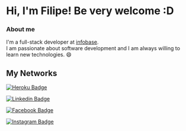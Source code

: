 # Hi, I'm Filipe! Be very welcome  :D

### About me
I'm a full-stack developer at [infobase](https://infobase.com.br/).
<br />
I am passionate about software development and I am always willing to learn new technologies. 😄

## My Networks

[![Heroku Badge](https://img.shields.io/badge/Heroku-430098?style=for-the-badge&logo=heroku&logoColor=white)](https://portfolio-filipe.herokuapp.com/)

[![Linkedin Badge](https://img.shields.io/badge/LinkedIn-0077B5?style=for-the-badge&logo=linkedin&logoColor=white)](https://www.linkedin.com/in/luiz-filipe-490a02182/)

[![Facebook Badge](https://img.shields.io/badge/Facebook-1877F2?style=for-the-badge&logo=facebook&logoColor=white)](https://www.facebook.com/profile.php?id=100006510337131)

[![Instagram Badge](https://img.shields.io/badge/Instagram-E4405F?style=for-the-badge&logo=instagram&logoColor=white)](https://www.instagram.com/luiz_filipe.dev/)
